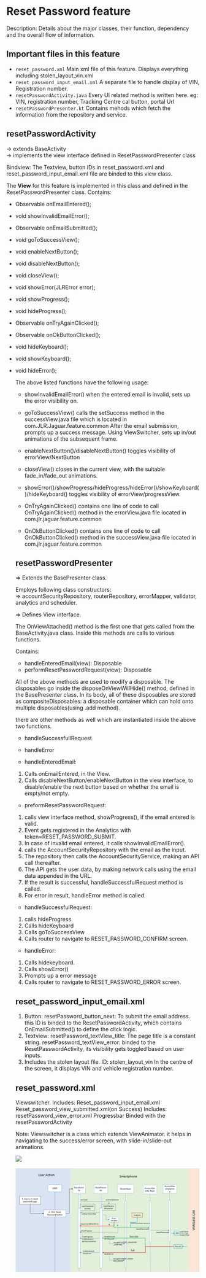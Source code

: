 # Reset Password feature

Description: Details about the major classes, their function, dependency and the overall flow of information.

## Important files in this feature

* `reset_password.xml`
		Main xml file of this feature. Displays everything including stolen_layout_vin.xml
* `reset_password_input_email.xml`
		A separate file to handle display of VIN, Registration number.
* `resetPasswordActivity.java`
		Every UI related method is written here. eg: VIN, registration number, Tracking Centre cal button, portal Url 
* `resetPasswordPresenter.kt`
		Contains mehods which fetch the information from the repository and service.

## resetPasswordActivity

->  extends BaseActivity<br>
->  implements the view interface defined in ResetPasswordPresenter class<br>

Bindview: The Textview, button IDs in reset_password.xml and reset_password_input_email.xml file are binded to this view class. 

The **View** for this feature is implemented in this class and defined in the ResetPasswordPresenter class.
Contains: 

* Observable<String> onEmailEntered();

* void showInvalidEmailError();

* Observable<Object> onEmailSubmitted();

* void goToSuccessView();

* void enableNextButton();

* void disableNextButton();

* void closeView();

* void showError(JLRError error);

* void showProgress();

* void hideProgress();

* Observable<Object> onTryAgainClicked();

* Observable<Object> onOkButtonClicked();

* void hideKeyboard();

* void showKeyboard();

* void hideError();

The above listed functions have the following usage:

* showInvalidEmailError()
when the entered email is invalid, sets up the error visibility on.

* goToSuccessView()
calls the setSuccess method in the successView.java file which is located in com.JLR.Jaguar.feature.common
After the email submission, prompts up a success message. 
Using ViewSwitcher, sets up in/out animations of the subsequent frame.

* enableNextButton()/disableNextButton()
toggles visibility of errorView/NextButton

* closeView()
closes in the current view, with the suitable fade_in/fade_out animations.

* showError()/showProgress/hideProgress/hideError()/showKeyboard()/hideKeyboard()
toggles visibility of errorView/progressView.

* OnTryAgainClicked()
contains one line of code to call OnTryAgainClicked() method in the errorView.java file located in com.jlr.jaguar.feature.common 

* OnOkButtonClicked()
contains one line of code to call OnOkButtonClicked() method in the successView.java file located in com.jlr.jaguar.feature.common

## resetPasswordPresenter

=> Extends the BasePresenter class. 

Employs following class constructors: <br>
=> accountSecurityRepository, routerRepository, errorMapper, validator, analytics and scheduler.<br>

=> Defines View interface.<br>

The OnViewAttached() method is the first one that gets called from the BaseActivity.java class. Inside this methods are calls to various functions.

Contains:
* handleEnteredEmail(view): Disposable
* performResetPasswordRequest(view): Disposable

All of the above methods are used to modify a disposable.
The disposables go inside the disposeOnViewWillHide() method, defined in the BasePresenter class.
In its body, all of these disposables are stored as compositeDisposables: a disposable container which can hold onto multiple disposables(using .add method).

there are other methods as well which are instantiated inside the above two functions. 
* handleSuccessfullRequest
* handleError

* handleEnteredEmail: 
1.	 Calls onEmailEntered, in the View. 
2.	 Calls disableNextButton/enableNextButton in the view interface, to disable/enable the next button based on whether the email is empty/not empty.

* preformResetPasswordRequest:
1.	calls view interface method, showProgress(), if the email entered is valid.
2.	Event gets registered in the Analytics with token=RESET_PASSWORD_SUBMIT.
3.	In case of invalid email entered, it calls showInvalidEmailError().
4.	calls the AccountSecurityRepository with the email as the input.
5.	The repository then calls the AccountSecurityService, making an API call thereafter.
6.	The API gets the user data, by making network calls using the email data appended in the URL.
7.	If the result is successful, handleSuccessfulRequest method is called.
8.	For error in result, handleError method is called.

* handleSuccessfulRequest:
1)	calls hideProgress
2)	Calls hideKeyboard
3)	Calls goToSuccessView
4)	Calls router to navigate to RESET_PASSWORD_CONFIRM screen.

* handleError:
1)	Calls hidekeyboard.
2)	Calls showError()
3)	Prompts up a error message
4)	Calls router to navigate to RESET_PASSWORD_ERROR screen.


## reset_password_input_email.xml

1.	Button: 
resetPassword_button_next: To submit the email address. 
this ID is binded to the ResetPasswordActivity, which contains OnEmailSubmitted() to define the click logic. 
2.	Textview:
resetPassword_textView_title: The page title is a constant string. 
resetPassword_textView_error: binded to the ResetPasswordActivity, its visibility gets toggled based on user inputs. 
3.	Includes the stolen layout file. ID: stolen_layout_vin
In the centre of the screen, it displays VIN and vehicle registration number.


## reset_password.xml

Viewswitcher.
	Includes:
		Reset_password_input_email.xml
		Reset_password_view_submitted.xml(on Success)
Includes: 
  resetPassword_view_error.xml
Progressbar
	Binded with the resetPasswordActivity

Note: Viewswitcher is a class which extends ViewAnimator. it helps in navigating to the success/error screen, with slide-in/slide-out animations.

![](resetpasswrodUML.PNG)

![](ResetPasswordButton.PNG)




